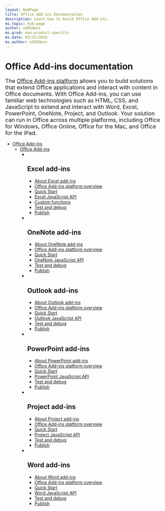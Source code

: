 ```yaml
---
layout: HubPage
title: Office Add-ins Documentation
description: Learn how to build Office Add-ins.
ms.topic: hub-page
author: o365devx
ms.prod: non-product-specific
ms.date: 03/31/2019
ms.author: o365devx
---
```

<div id="main" class="v2">
    <div class="container">
        <h1 class="screenReader">Office Add-ins documentation</h1>
        <p style="font-size: 1.12rem;margin-bottom: 1rem;">The <a href="/office/dev/add-ins/overview/office-add-ins">Office Add-ins platform</a> allows you to build solutions that extend Office applications and interact with content in Office documents. With Office Add-ins, you can use familiar web technologies such as HTML, CSS, and JavaScript to extend and interact with Word, Excel, PowerPoint, OneNote, Project, and Outlook. Your solution can run in Office across multiple platforms, including Office for Windows, Office Online, Office for the Mac, and Office for the iPad.</p>
        <ul class="pivots">
            <li>
                <a href="#add-ins">Office Add-ins</a>
                <ul id="add-ins">
                    <li>
                        <a href="#add-in-hosts">Office Add-ins</a>
                        <ul id="add-in-hosts" class="cardsF">
                            <li>
                              <div class="cardSize">
                                  <div class="cardPadding">
                                      <div class="card">
                                          <div class="cardImageOuter">
                                              <div class="cardImage">
                                                  <img src="images/index/ExcelLogoColor.svg" alt="" />
                                              </div>
                                          </div>
                                          <div class="cardText">
                                              <h2>Excel add-ins</h2>
                                              <ul class="noBullet">
                                              <li><a class="barLink" href="/office/dev/add-ins/excel/excel-add-ins-overview">About Excel add-ins</a></li>
                                              <li><a class="barLink" href="/office/dev/add-ins/overview/office-add-ins?context=office/dev/add-ins/excel/context">Office Add-ins platform overview</a></li>
                                              <li><a class="barLink" href="/office/dev/add-ins/quickstarts/excel-quickstart-jquery">Quick Start</a></li>
                                              <li><a class="barLink" href="/office/dev/add-ins/reference/overview/excel-add-ins-reference-overview">Excel JavaScript API</a></li>
                                              <li><a class="barLink" href="/office/dev/add-ins/excel/custom-functions-overview">Custom functions</a></li>
                                              <li><a class="barLink" href="/office/dev/add-ins/testing/test-debug-office-add-ins?context=office/dev/add-ins/excel/context">Test and debug</a></li>
                                              <li><a class="barLink" href="/office/dev/add-ins/publish/publish?context=office/dev/add-ins/excel/context">Publish</a></li>
                                              </ul>
                                          </div>
                                      </div>
                                  </div>
                              </div>
                            </li>
                            <li>
                              <div class="cardSize">
                                  <div class="cardPadding">
                                      <div class="card">
                                          <div class="cardImageOuter">
                                              <div class="cardImage">
                                                  <img src="images/index/OneNoteLogoColor.svg" alt="" />
                                              </div>
                                          </div>
                                          <div class="cardText">
                                              <h2>OneNote add-ins</h2>
                                              <ul class="noBullet">
                                              <li><a class="barLink" href="/office/dev/add-ins/onenote/onenote-add-ins-programming-overview">About OneNote add-ins</a></li>
                                              <li><a class="barLink" href="/office/dev/add-ins/overview/office-add-ins?context=office/dev/add-ins/onenote/context">Office Add-ins platform overview</a></li>
                                              <li><a class="barLink" href="/office/dev/add-ins/quickstarts/onenote-quickstart">Quick Start</a></li>
                                              <li><a class="barLink" href="/office/dev/add-ins/reference/overview/onenote-add-ins-javascript-reference">OneNote JavaScript API</a></li>
                                              <li><a class="barLink" href="/office/dev/add-ins/testing/test-debug-office-add-ins?context=office/dev/add-ins/onenote/context">Test and debug</a></li>
                                              <li><a class="barLink" href="/office/dev/add-ins/publish/publish?context=office/dev/add-ins/onenote/context">Publish</a></li>
                                              </ul>
                                          </div>
                                  </div>
                              </div>
                            </li>
                            <li>
                              <div class="cardSize">
                                  <div class="cardPadding">
                                      <div class="card">
                                          <div class="cardImageOuter">
                                              <div class="cardImage">
                                                  <img src="images/index/OutlookLogoColor.svg" alt="" />
                                              </div>
                                          </div>
                                          <div class="cardText">
                                              <h2>Outlook add-ins</h2>
                                              <ul class="noBullet">
                                              <li><a class="barLink" href="/outlook/add-ins">About Outlook add-ins</a></li>
                                              <li><a class="barLink" href="/office/dev/add-ins/overview/office-add-ins?context=outlook/context">Office Add-ins platform overview</a></li>
                                              <li><a class="barLink" href="/outlook/add-ins/quick-start">Quick Start</a></li>
                                              <li><a class="barLink" href="/outlook/add-ins/apis">Outlook JavaScript API</a></li>
                                              <li><a class="barLink" href="/outlook/add-ins/testing-and-tips">Test and debug</a></li>
                                              <li><a class="barLink" href="/office/dev/add-ins/publish/publish?context=outlook/context">Publish</a></li>
                                              </ul>
                                          </div>
                                      </div>
                                  </div>
                              </div>
                            </li>
                            <li>
                              <div class="cardSize">
                                  <div class="cardPadding">
                                      <div class="card">
                                          <div class="cardImageOuter">
                                              <div class="cardImage">
                                                  <img src="images/index/PowerPointLogoColor.svg" alt="" />
                                              </div>
                                          </div>
                                          <div class="cardText">
                                              <h2>PowerPoint add-ins</h2>
                                              <ul class="noBullet">
                                              <li><a class="barLink" href="/office/dev/add-ins/powerpoint/powerpoint-add-ins">About PowerPoint add-ins</a></li>
                                              <li><a class="barLink" href="/office/dev/add-ins/overview/office-add-ins?context=office/dev/add-ins/powerpoint/context">Office Add-ins platform overview</a></li>
                                              <li><a class="barLink" href="/office/dev/add-ins/quickstarts/powerpoint-quickstart">Quick Start</a></li>
                                              <li><a class="barLink" href="/office/dev/add-ins/reference/requirement-sets/powerpoint-and-project-note?context=office/dev/add-ins/powerpoint/context">PowerPoint JavaScript API</a></li>
                                              <li><a class="barLink" href="/office/dev/add-ins/testing/test-debug-office-add-ins?context=office/dev/add-ins/powerpoint/context">Test and debug</a></li>
                                              <li><a class="barLink" href="/office/dev/add-ins/publish/publish?context=office/dev/add-ins/powerpoint/context">Publish</a></li>
                                              </ul>
                                          </div>
                                      </div>
                                  </div>
                              </div>
                            </li>
                            <li>
                              <div class="cardSize">
                                  <div class="cardPadding">
                                      <div class="card">
                                          <div class="cardImageOuter">
                                              <div class="cardImage">
                                                  <img src="images/index/ProjectLogoColor.svg" alt="" />
                                              </div>
                                          </div>
                                          <div class="cardText">
                                              <h2>Project add-ins</h2>
                                              <ul class="noBullet">
                                              <li><a class="barLink" href="/office/dev/add-ins/project/project-add-ins">About Project add-ins</a></li>
                                              <li><a class="barLink" href="/office/dev/add-ins/overview/office-add-ins?context=office/dev/add-ins/project/context">Office Add-ins platform overview</a></li>
                                              <li><a class="barLink" href="/office/dev/add-ins/quickstarts/project-quickstart">Quick Start</a></li>
                                              <li><a class="barLink" href="/office/dev/add-ins/reference/requirement-sets/powerpoint-and-project-note?context=office/dev/add-ins/project/context">Project JavaScript API</a></li>
                                              <li><a class="barLink" href="/office/dev/add-ins/testing/test-debug-office-add-ins?context=office/dev/add-ins/project/context">Test and debug</a></li>
                                              <li><a class="barLink" href="/office/dev/add-ins/publish/publish?context=office/dev/add-ins/project/context">Publish</a></li>
                                              </ul>
                                          </div>
                                      </div>
                                  </div>
                              </div>
                            </li>
                            <li>
                              <div class="cardSize">
                                  <div class="cardPadding">
                                      <div class="card">
                                          <div class="cardImageOuter">
                                              <div class="cardImage">
                                                  <img src="images/index/WordLogoColor.svg" alt="" />
                                              </div>
                                          </div>
                                          <div class="cardText">
                                              <h2>Word add-ins</h2>
                                              <ul class="noBullet">
                                              <li><a class="barLink" href="/office/dev/add-ins/word/word-add-ins-programming-overview">About Word add-ins</a></li>
                                              <li><a class="barLink" href="/office/dev/add-ins/overview/office-add-ins?context=office/dev/add-ins/word/context">Office Add-ins platform overview</a></li>
                                              <li><a class="barLink" href="/office/dev/add-ins/quickstarts/word-quickstart">Quick Start</a></li>
                                              <li><a class="barLink" href="/office/dev/add-ins/reference/overview/word-add-ins-reference-overview">Word JavaScript API</a></li>
                                              <li><a class="barLink" href="/office/dev/add-ins/testing/test-debug-office-add-ins?context=office/dev/add-ins/word/context">Test and debug</a></li>
                                              <li><a class="barLink" href="/office/dev/add-ins/publish/publish?context=office/dev/add-ins/word/context">Publish</a></li>
                                              </ul>
                                          </div>
                                      </div>
                                  </div>
                              </div>
                            </li>
                        </ul>
                    </li>
                </ul>
            </li>
        </ul>
    </div>
</div>